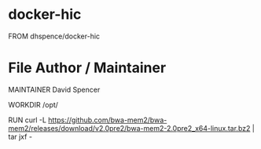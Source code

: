 # docker-hic

FROM dhspence/docker-hic

# File Author / Maintainer
MAINTAINER David Spencer

WORKDIR /opt/

RUN curl -L https://github.com/bwa-mem2/bwa-mem2/releases/download/v2.0pre2/bwa-mem2-2.0pre2_x64-linux.tar.bz2 | tar jxf -

